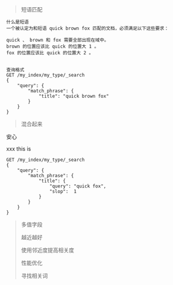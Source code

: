 > 短语匹配

```
什么是短语
一个被认定为和短语 quick brown fox 匹配的文档，必须满足以下这些要求：

quick 、 brown 和 fox 需要全部出现在域中。
brown 的位置应该比 quick 的位置大 1 。
fox 的位置应该比 quick 的位置大 2 。


查询格式
GET /my_index/my_type/_search
{
    "query": {
        "match_phrase": {
            "title": "quick brown fox"
        }
    }
}
```

> 混合起来

安心

xxx  this is

```
GET /my_index/my_type/_search
{
    "query": {
        "match_phrase": {
            "title": {
            	"query": "quick fox",
            	"slop":  1
            }
        }
    }
}
```

> 多值字段
>
> 越近越好
>
> 使用邻近度提高相关度
>
> 性能优化
>
> 寻找相关词



